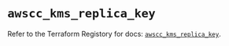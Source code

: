 # `awscc_kms_replica_key`

Refer to the Terraform Registory for docs: [`awscc_kms_replica_key`](https://registry.terraform.io/providers/hashicorp/awscc/0.70.0/docs/resources/kms_replica_key).
